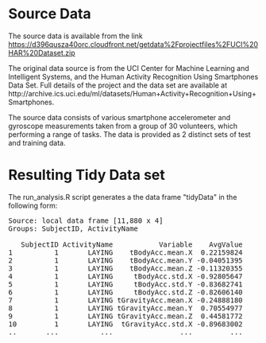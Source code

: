 # Source Data
The source data is available from the link https://d396qusza40orc.cloudfront.net/getdata%2Fprojectfiles%2FUCI%20HAR%20Dataset.zip 

<p>
The original data source is from the UCI Center for Machine Learning and Intelligent Systems, and the 
Human Activity Recognition Using Smartphones Data Set. Full details of the project and the data set are available at http://archive.ics.uci.edu/ml/datasets/Human+Activity+Recognition+Using+Smartphones.
<p>
The source data consists of various smartphone accelerometer and gyroscope measurements taken from a group of 30 volunteers, which performing a range of tasks. The data is provided as 2 distinct sets of test and training data.

# Resulting Tidy Data set
The run_analysis.R script generates a the data frame "tidyData" in the following form:

<pre>
Source: local data frame [11,880 x 4]
Groups: SubjectID, ActivityName

   SubjectID ActivityName           Variable    AvgValue
1          1       LAYING    tBodyAcc.mean.X  0.22159824
2          1       LAYING    tBodyAcc.mean.Y -0.04051395
3          1       LAYING    tBodyAcc.mean.Z -0.11320355
4          1       LAYING     tBodyAcc.std.X -0.92805647
5          1       LAYING     tBodyAcc.std.Y -0.83682741
6          1       LAYING     tBodyAcc.std.Z -0.82606140
7          1       LAYING tGravityAcc.mean.X -0.24888180
8          1       LAYING tGravityAcc.mean.Y  0.70554977
9          1       LAYING tGravityAcc.mean.Z  0.44581772
10         1       LAYING  tGravityAcc.std.X -0.89683002
..       ...          ...                ...         ...
</pre>


